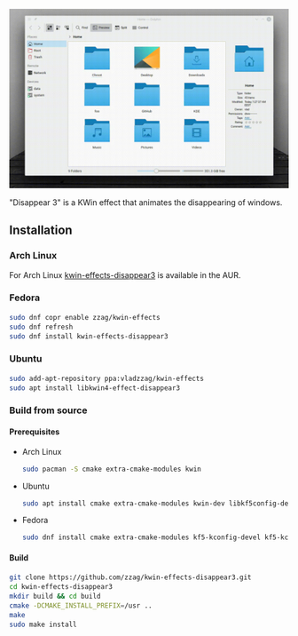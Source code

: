 ![Slow motion](demo/slow-motion.gif)

"Disappear 3" is a KWin effect that animates the disappearing of windows.

## Installation

### Arch Linux

For Arch Linux [kwin-effects-disappear3](https://aur.archlinux.org/packages/kwin-effects-disappear3/)
is available in the AUR.

### Fedora

```sh
sudo dnf copr enable zzag/kwin-effects
sudo dnf refresh
sudo dnf install kwin-effects-disappear3
```

### Ubuntu

```sh
sudo add-apt-repository ppa:vladzzag/kwin-effects
sudo apt install libkwin4-effect-disappear3
```

### Build from source

#### Prerequisites

* Arch Linux
  ```sh
  sudo pacman -S cmake extra-cmake-modules kwin
  ```
* Ubuntu
  ```sh
  sudo apt install cmake extra-cmake-modules kwin-dev libkf5config-dev libkf5coreaddons-dev libkf5windowsystem-dev qtbase5-dev
  ```
* Fedora
  ```sh
  sudo dnf install cmake extra-cmake-modules kf5-kconfig-devel kf5-kcoreaddons-devel kf5-kwindowsystem-devel kwin-devel qt5-qtbase-devel
  ```

#### Build

```sh
git clone https://github.com/zzag/kwin-effects-disappear3.git
cd kwin-effects-disappear3
mkdir build && cd build
cmake -DCMAKE_INSTALL_PREFIX=/usr ..
make
sudo make install
```
